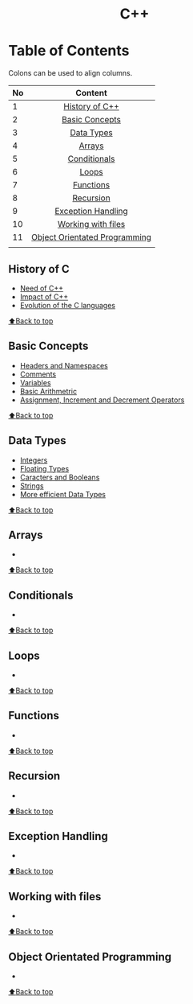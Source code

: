 # <p align="center"><b>C++</b></p>

# Table of Contents
Colons can be used to align columns.

| No | Content |
| -- |:-------:|
|  1 | [History of C++](#history-of-c) |
|  2 | [Basic Concepts](#basic-concepts)    |
|  3 | [Data Types](#data-types)    |
|  4 | [Arrays](#arrays) |
|  5 | [Conditionals](#conditionals) |
|  6 | [Loops](#loops) |
|  7 | [Functions](#functions) |
|  8 | [Recursion](#recursion) |
|  9 | [Exception Handling](#exception-handling) |
| 10 | [Working with files](#working-with-files) |
| 11 | [Object Orientated Programming](#object-orientated-programming) |
|  |  |


## History of C

* [Need of C++](url)
* [Impact of C++](url)
* [Evolution of the C languages](url)  
  
[:arrow_up:Back to top](#table-of-contents)

## Basic Concepts
* [Headers and Namespaces](url)
* [Comments](url)
* [Variables](url)
* [Basic Arithmetric](url)
* [Assignment, Increment and Decrement Operators](url)  
  
[:arrow_up:Back to top](#table-of-contents)

## Data Types
* [Integers](url)
* [Floating Types](url)
* [Caracters and Booleans](url)
* [Strings](url)
* [More efficient Data Types](url)  
  
[:arrow_up:Back to top](#table-of-contents)

## Arrays
* [](url)  
  
[:arrow_up:Back to top](#table-of-contents)

## Conditionals
* [](url)  
  
[:arrow_up:Back to top](#table-of-contents)

## Loops
* [](url)  
  
[:arrow_up:Back to top](#table-of-contents)

## Functions
* [](url)  
  
[:arrow_up:Back to top](#table-of-contents)

## Recursion
* [](url)  
  
[:arrow_up:Back to top](#table-of-contents)

## Exception Handling
* [](url)  
  
[:arrow_up:Back to top](#table-of-contents)

## Working with files
* [](url)  
  
[:arrow_up:Back to top](#table-of-contents)

## Object Orientated Programming
* [](url)  
  
[:arrow_up:Back to top](#table-of-contents)



